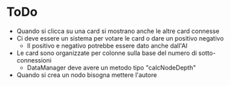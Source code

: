 # ToDo

- Quando si clicca su una card si mostrano anche le altre card connesse
- Ci deve essere un sistema per votare le card o dare un positivo negativo
  - Il positivo e negativo potrebbe essere dato anche dall'AI
- Le card sono organizzate per colonne sulla base del numero di sotto-connessioni
  - DataManager deve avere un metodo tipo "calcNodeDepth"
- Quando si crea un nodo bisogna mettere l'autore

